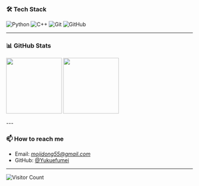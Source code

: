 ### 🛠️ Tech Stack
![Python](https://img.shields.io/badge/Python-3776AB.svg?style=for-the-badge&logo=python&logoColor=white)
![C++](https://img.shields.io/badge/C++-00599C.svg?style=for-the-badge&logo=cplusplus&logoColor=white)
![Git](https://img.shields.io/badge/Git-F05032.svg?style=for-the-badge&logo=git&logoColor=white)
![GitHub](https://img.shields.io/badge/GitHub-181717.svg?style=for-the-badge&logo=github&logoColor=white)

---

### 📊 GitHub Stats
<p align="left">
  <img src="https://github-readme-stats.vercel.app/api?username=Yukuefumei&show_icons=true&theme=tokyonight" height="150"/>
  <img src="https://github-readme-stats.vercel.app/api/top-langs/?username=Yukuefumei&layout=compact&theme=tokyonight" height="150"/>
</p>
---

### 📫 How to reach me
- Email: *mojidong55@gmail.com*  
- GitHub: [@Yukuefumei](https://github.com/Yukuefumei)

---

![Visitor Count](https://komarev.com/ghpvc/?username=Yukuefumei&style=flat-square&color=blue)

